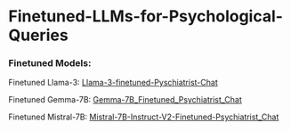 # Finetuned-LLMs-for-Psychological-Queries

### Finetuned Models:
Finetuned Llama-3: [Llama-3-finetuned-Pyschiatrist-Chat](https://huggingface.co/PrahmodhRaj/Llama-3_Psychiatrist_Chat)

Finetuned Gemma-7B: [Gemma-7B_Finetuned_Psychiatrist_Chat](https://huggingface.co/PrahmodhRaj/Gemma-7B_Psychiatrist_Chat)

Finetuned Mistral-7B: [Mistral-7B-Instruct-V2-Finetuned-Psychiatrist_Chat](https://huggingface.co/PrahmodhRaj/Mistral-7B_Psychiatrist_Chat)

